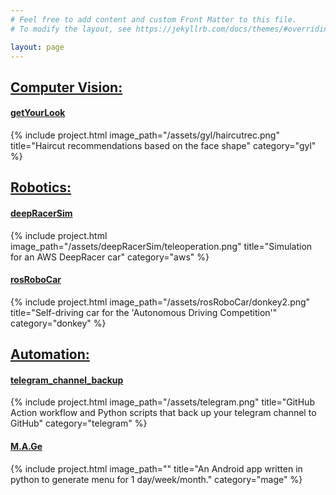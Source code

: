 ```yaml
---
# Feel free to add content and custom Front Matter to this file.
# To modify the layout, see https://jekyllrb.com/docs/themes/#overriding-theme-defaults

layout: page
---
```


<!-- what is with that post-title??? -->
## <ins>Computer Vision:</ins>

#### [getYourLook](https://github.com/CatUnderTheLeaf/getYourLook)
{% include project.html image_path="/assets/gyl/haircutrec.png" title="Haircut recommendations based on the face shape" category="gyl" %}

## <ins>Robotics:</ins>

#### [deepRacerSim](https://github.com/CatUnderTheLeaf/deepRacerSim)
{% include project.html image_path="/assets/deepRacerSim/teleoperation.png" title="Simulation for an AWS DeepRacer car" category="aws" %}

#### [rosRoboCar](https://github.com/CatUnderTheLeaf/rosRoboCar)
{% include project.html image_path="/assets/rosRoboCar/donkey2.png" title="Self-driving car for the 'Autonomous Driving Competition'" category="donkey" %}

## <ins>Automation:</ins>

#### [telegram_channel_backup](https://github.com/CatUnderTheLeaf/telegram_channel_backup)
{% include project.html image_path="/assets/telegram.png" title="GitHub Action workflow and Python scripts that back up your telegram channel to GitHub" category="telegram" %}

#### [M.A.Ge](https://github.com/CatUnderTheLeaf/menuGenerator)

{% include project.html image_path="" title="An Android app written in python to generate menu for 1 day/week/month." category="mage" %}

